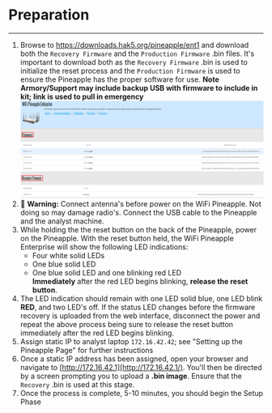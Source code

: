 # Preparation
---
1. Browse to https://downloads.hak5.org/pineapple/ent1 and download both the `Recovery Firmware` and the `Production Firmware` .bin files. It's important to download both as the `Recovery Firmware` .bin is used to initialize the reset process and the `Production Firmware` is used to ensure the Pineapple has the proper software for use. 
	**Note Armory/Support may include backup USB with firmware to include in kit; link is used to pull in emergency**
![](Resources/20240911084541.png)
2. 🛑 **Warning:** Connect antenna's before power on the WiFi Pineapple. Not doing so may damage radio's. Connect the USB cable to the Pineapple and the analyst machine.
3. While holding the the reset button on the back of the Pineapple, power on the Pineapple.
	With the reset button held, the WiFi Pineapple Enterprise will show the following LED indications:
	- Four white solid LEDs    
	- One blue solid LED    
	- One blue solid LED and one blinking red LED   
	**Immediately** after the red LED begins blinking, **release the reset button**.
4. The LED indication should remain with one LED solid blue, one LED blink **RED**, and two LED's off. If the status LED changes before the firmware recovery is uploaded from the web interface, disconnect the power and repeat the above process being sure to release the reset button immediately after the red LED begins blinking.
5. Assign static IP to analyst laptop `172.16.42.42`; see "Setting up the Pineapple Page" for further instructions
6. Once a static IP address has been assigned, open your browser and navigate to [http://172.16.42.1](http://172.16.42.1/). You'll then be directed by a screen prompting you to upload a **.bin image**. Ensure that the `Recovery` .bin is used at this stage.
7. Once the process is complete, 5-10 minutes, you should begin the Setup Phase